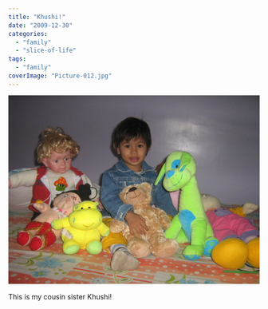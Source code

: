 ```yaml
---
title: "Khushi!"
date: "2009-12-30"
categories: 
  - "family"
  - "slice-of-life"
tags: 
  - "family"
coverImage: "Picture-012.jpg"
---
```


![](images/Picture-012.jpg)

This is my cousin sister Khushi!
